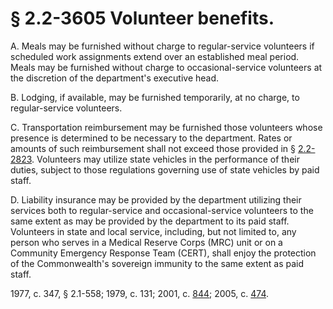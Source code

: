 # § 2.2-3605 Volunteer benefits.

<p>A. Meals may be furnished without charge to regular-service volunteers if scheduled work assignments extend over an established meal period. Meals may be furnished without charge to occasional-service volunteers at the discretion of the department's executive head.</p><p>B. Lodging, if available, may be furnished temporarily, at no charge, to regular-service volunteers.</p><p>C. Transportation reimbursement may be furnished those volunteers whose presence is determined to be necessary to the department. Rates or amounts of such reimbursement shall not exceed those provided in § <a href='http://law.lis.virginia.gov/vacode/2.2-2823/'>2.2-2823</a>. Volunteers may utilize state vehicles in the performance of their duties, subject to those regulations governing use of state vehicles by paid staff.</p><p>D. Liability insurance may be provided by the department utilizing their services both to regular-service and occasional-service volunteers to the same extent as may be provided by the department to its paid staff. Volunteers in state and local service, including, but not limited to, any person who serves in a Medical Reserve Corps (MRC) unit or on a Community Emergency Response Team (CERT), shall enjoy the protection of the Commonwealth's sovereign immunity to the same extent as paid staff.</p><p>1977, c. 347, § 2.1-558; 1979, c. 131; 2001, c. <a href='http://lis.virginia.gov/cgi-bin/legp604.exe?011+ful+CHAP0844'>844</a>; 2005, c. <a href='http://lis.virginia.gov/cgi-bin/legp604.exe?051+ful+CHAP0474'>474</a>.</p>